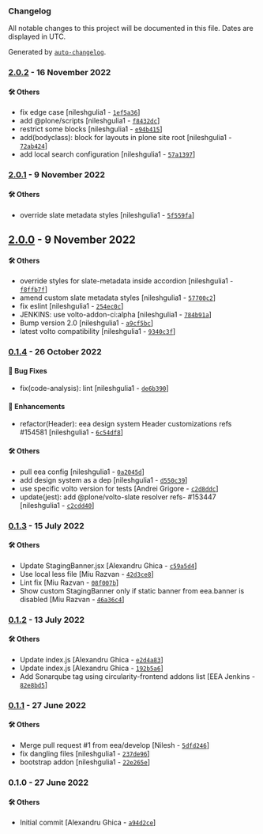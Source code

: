 ### Changelog

All notable changes to this project will be documented in this file. Dates are displayed in UTC.

Generated by [`auto-changelog`](https://github.com/CookPete/auto-changelog).

### [2.0.2](https://github.com/eea/volto-circularity-policy/compare/2.0.1...2.0.2) - 16 November 2022

#### :hammer_and_wrench: Others

- fix edge case [nileshgulia1 - [`1ef5a36`](https://github.com/eea/volto-circularity-policy/commit/1ef5a366704d601d57b105c8b018a82edc9e1359)]
- add @plone/scripts [nileshgulia1 - [`f8432dc`](https://github.com/eea/volto-circularity-policy/commit/f8432dcdbc3c3b4193ddb306ca842cd85b002f6c)]
- restrict some blocks [nileshgulia1 - [`e94b415`](https://github.com/eea/volto-circularity-policy/commit/e94b415e1f9fa5b4046de76fac368b8dc9d6b5a9)]
- add(bodyclass): block for layouts in plone site root [nileshgulia1 - [`72ab424`](https://github.com/eea/volto-circularity-policy/commit/72ab424bbd0186d0fd88dddc476582ce26a16d3b)]
- add local search configuration [nileshgulia1 - [`57a1397`](https://github.com/eea/volto-circularity-policy/commit/57a1397f16b1840a934d7990bdb609885604ed87)]
### [2.0.1](https://github.com/eea/volto-circularity-policy/compare/2.0.0...2.0.1) - 9 November 2022

#### :hammer_and_wrench: Others

- override slate metadata styles [nileshgulia1 - [`5f559fa`](https://github.com/eea/volto-circularity-policy/commit/5f559faf530ae6e851e4081178c6aa6f7b8a3296)]
## [2.0.0](https://github.com/eea/volto-circularity-policy/compare/0.1.4...2.0.0) - 9 November 2022

#### :hammer_and_wrench: Others

- override styles for slate-metadata inside accordion [nileshgulia1 - [`f8ffb7f`](https://github.com/eea/volto-circularity-policy/commit/f8ffb7fe17b31a87a1ab181b8ed91144a7cd850a)]
- amend custom slate metadata styles [nileshgulia1 - [`57700c2`](https://github.com/eea/volto-circularity-policy/commit/57700c25b5357b8307e106df34fdc8c99685c0d5)]
- fix eslint [nileshgulia1 - [`254ec0c`](https://github.com/eea/volto-circularity-policy/commit/254ec0ce1ee546b48ce90c8c0952f649ab10b1e3)]
- JENKINS: use volto-addon-ci:alpha [nileshgulia1 - [`784b91a`](https://github.com/eea/volto-circularity-policy/commit/784b91a4034d2204ab11dd3660e7f55fbdb0cd2d)]
- Bump version 2.0 [nileshgulia1 - [`a9cf5bc`](https://github.com/eea/volto-circularity-policy/commit/a9cf5bc552d1bc9e3bcf583e93ffcb638e2e5050)]
- latest volto compatibility [nileshgulia1 - [`9340c3f`](https://github.com/eea/volto-circularity-policy/commit/9340c3f7099722e49587345194fd3c6284389978)]
### [0.1.4](https://github.com/eea/volto-circularity-policy/compare/0.1.3...0.1.4) - 26 October 2022

#### :bug: Bug Fixes

- fix(code-analysis): lint [nileshgulia1 - [`de6b390`](https://github.com/eea/volto-circularity-policy/commit/de6b39019ff69f3de534533400e96c0b821bd0fc)]

#### :nail_care: Enhancements

- refactor(Header): eea design system Header customizations refs #154581 [nileshgulia1 - [`6c54df8`](https://github.com/eea/volto-circularity-policy/commit/6c54df8459d555d59b20c450cfded7edfe73f206)]

#### :hammer_and_wrench: Others

- pull eea config [nileshgulia1 - [`0a2045d`](https://github.com/eea/volto-circularity-policy/commit/0a2045d40d1dc2ac1b475b3d2e5c19ea275df6e5)]
- add design system as a dep [nileshgulia1 - [`d550c39`](https://github.com/eea/volto-circularity-policy/commit/d550c397d19d155fb22055dd52aa99372a81d5de)]
- use specific volto version for tests [Andrei Grigore - [`c2d8ddc`](https://github.com/eea/volto-circularity-policy/commit/c2d8ddc0da5e89d6753761f86a558579cbb70280)]
- update(jest): add @plone/volto-slate resolver refs- #153447 [nileshgulia1 - [`c2cdd40`](https://github.com/eea/volto-circularity-policy/commit/c2cdd409aeeae7af468a6e457080641b0ce3a1ec)]
### [0.1.3](https://github.com/eea/volto-circularity-policy/compare/0.1.2...0.1.3) - 15 July 2022

#### :hammer_and_wrench: Others

- Update StagingBanner.jsx [Alexandru Ghica - [`c59a5d4`](https://github.com/eea/volto-circularity-policy/commit/c59a5d4c164f88bb6231a893742551c6f9ae69f7)]
- Use local less file [Miu Razvan - [`42d3ce8`](https://github.com/eea/volto-circularity-policy/commit/42d3ce8ec27da22f905fde2954714d3a9494479d)]
- Lint fix [Miu Razvan - [`08f007b`](https://github.com/eea/volto-circularity-policy/commit/08f007b2a80673cd74dec581c12430e750f710c5)]
- Show custom StagingBanner only if static banner from eea.banner is disabled [Miu Razvan - [`46a36c4`](https://github.com/eea/volto-circularity-policy/commit/46a36c498e75465cd90136fc157bb3d64b2863ea)]
### [0.1.2](https://github.com/eea/volto-circularity-policy/compare/0.1.1...0.1.2) - 13 July 2022

#### :hammer_and_wrench: Others

- Update index.js [Alexandru Ghica - [`e2d4a83`](https://github.com/eea/volto-circularity-policy/commit/e2d4a830be79bf2bab31bda20930a8a06b14fc18)]
- Update index.js [Alexandru Ghica - [`192b5a6`](https://github.com/eea/volto-circularity-policy/commit/192b5a646d1709dac695a9d7687b73ee2d57f48a)]
- Add Sonarqube tag using circularity-frontend addons list [EEA Jenkins - [`82e8bd5`](https://github.com/eea/volto-circularity-policy/commit/82e8bd5a84b5fd39203d31abb4e94f5f55c09f8e)]
### [0.1.1](https://github.com/eea/volto-circularity-policy/compare/0.1.0...0.1.1) - 27 June 2022

#### :hammer_and_wrench: Others

- Merge pull request #1 from eea/develop [Nilesh - [`5dfd246`](https://github.com/eea/volto-circularity-policy/commit/5dfd2467bae7011ce51443164374d49868de2a80)]
- fix dangling files [nileshgulia1 - [`237de96`](https://github.com/eea/volto-circularity-policy/commit/237de9603347b141f08dd4503ddf94f9518a6673)]
- bootstrap addon [nileshgulia1 - [`22e265e`](https://github.com/eea/volto-circularity-policy/commit/22e265ee02278aa48483d44840ab9a9ae2070128)]
### 0.1.0 - 27 June 2022

#### :hammer_and_wrench: Others

- Initial commit [Alexandru Ghica - [`a94d2ce`](https://github.com/eea/volto-circularity-policy/commit/a94d2cef5a97689461e6f3415c8e6fdf85f08b84)]

